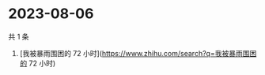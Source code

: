 # 2023-08-06

共 1 条

<!-- BEGIN -->
<!-- 最后更新时间 Sun Aug 06 2023 06:06:54 GMT+0800 (China Standard Time) -->

1. [我被暴雨围困的 72 小时](https://www.zhihu.com/search?q=我被暴雨围困的 72
   小时)

<!-- END -->
